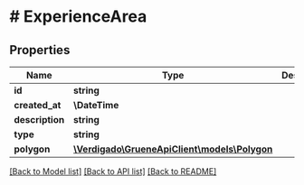 # # ExperienceArea

## Properties

Name | Type | Description | Notes
------------ | ------------- | ------------- | -------------
**id** | **string** |  |
**created_at** | **\DateTime** |  |
**description** | **string** |  |
**type** | **string** |  |
**polygon** | [**\Verdigado\GrueneApiClient\models\Polygon**](Polygon.md) |  |

[[Back to Model list]](../../README.md#models) [[Back to API list]](../../README.md#endpoints) [[Back to README]](../../README.md)
